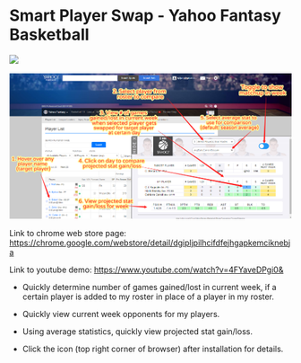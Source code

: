 # Smart Player Swap - Yahoo Fantasy Basketball


![](sample.gif)

![alt text](how-to-use.png)

Link to chrome web store page: https://chrome.google.com/webstore/detail/dgipljpilhcifdfejhgapkemciknebja

Link to youtube demo: https://www.youtube.com/watch?v=4FYaveDPgi0&

- Quickly determine number of games gained/lost in current week, if a certain player is added to my roster in place of a player in my roster.

- Quickly view current week opponents for my players.

- Using average statistics, quickly view projected stat gain/loss.

- Click the icon (top right corner of browser) after installation for details.
